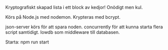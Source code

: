 Kryptografiskt skapad lista i ett block av kedjor!
Onödigt men kul.

Körs på Node.js med nodemon.
Krypteras med bcrypt.

json-server körs för att spara noden.
concurrently för att kunna starta flera script samtidigt.
lowdb som middleware till databasen.

Starta: npm run start